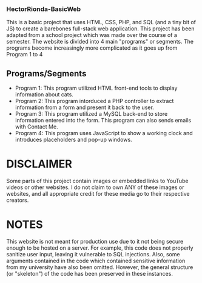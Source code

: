 ### HectorRionda-BasicWeb
This is a basic project that uses HTML, CSS, PHP, and SQL (and a tiny bit of JS) to create a barebones full-stack web application.
This project has been adapted from a school project which was made over the course of a semester.
The website is divided into 4 main "programs" or segments. The programs become increasingly more complicated as it goes up from Program 1 to 4

## Programs/Segments
- Program 1: This program utilized HTML front-end tools to display information about cats.
- Program 2: This program intorduced a PHP controller to extract information from a form and present it back to the user.
- Program 3: This program utilized a MySQL back-end to store information entered into the form. This program can also sends emails with Contact Me.
- Program 4: This program uses JavaScript to show a working clock and introduces placeholders and pop-up windows.

# DISCLAIMER
Some parts of this project contain images or embedded links to YouTube videos or other websites.
I do not claim to own ANY of these images or websites, and all appropriate credit for these media go to their respective creators.

# NOTES
This website is not meant for production use due to it not being secure enough to be hosted on a server.
For example, this code does not properly sanitize user input, leaving it vulnerable to SQL injections.
Also, some arguments contained in the code which contained sensitive information from my university have also been omitted.
However, the general structure (or "skeleton") of the code has been preserved in these instances.
